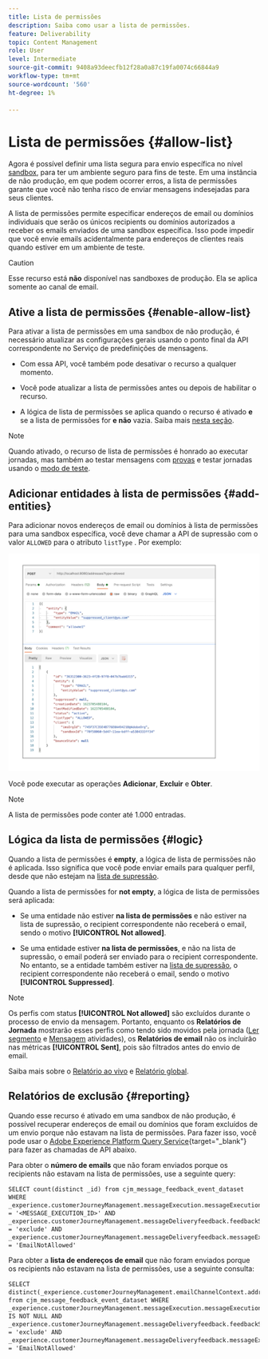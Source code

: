 ```yaml
---
title: Lista de permissões
description: Saiba como usar a lista de permissões.
feature: Deliverability
topic: Content Management
role: User
level: Intermediate
source-git-commit: 9408a93deecfb12f28a0a87c19fa0074c66844a9
workflow-type: tm+mt
source-wordcount: '560'
ht-degree: 1%

---
```


# Lista de permissões {#allow-list}

Agora é possível definir uma lista segura para envio específica no nível [sandbox](administration/sandboxes.md), para ter um ambiente seguro para fins de teste. Em uma instância de não produção, em que podem ocorrer erros, a lista de permissões garante que você não tenha risco de enviar mensagens indesejadas para seus clientes.

A lista de permissões permite especificar endereços de email ou domínios individuais que serão os únicos recipients ou domínios autorizados a receber os emails enviados de uma sandbox específica. Isso pode impedir que você envie emails acidentalmente para endereços de clientes reais quando estiver em um ambiente de teste.

>[!CAUTION]
>
>Esse recurso está **não** disponível nas sandboxes de produção. Ela se aplica somente ao canal de email.

## Ative a lista de permissões {#enable-allow-list}

Para ativar a lista de permissões em uma sandbox de não produção, é necessário atualizar as configurações gerais usando o ponto final da API correspondente no Serviço de predefinições de mensagens.

* Com essa API, você também pode desativar o recurso a qualquer momento.

* Você pode atualizar a lista de permissões antes ou depois de habilitar o recurso.

* A lógica de lista de permissões se aplica quando o recurso é ativado **e** se a lista de permissões for **e não** vazia. Saiba mais [nesta seção](#logic).

<!--To enable this feature on a non-production sandbox, update the allowed list so that it is no longer empty. To disable it, clear up the allowed list so that it is again empty.

Learn more on the allowed list logic in this section.
-->

>[!NOTE]
>
>Quando ativado, o recurso de lista de permissões é honrado ao executar jornadas, mas também ao testar mensagens com [provas](preview.md#send-proofs) e testar jornadas usando o [modo de teste](building-journeys/testing-the-journey.md).

## Adicionar entidades à lista de permissões {#add-entities}

Para adicionar novos endereços de email ou domínios à lista de permissões para uma sandbox específica, você deve chamar a API de supressão com o valor `ALLOWED` para o atributo `listType` . Por exemplo:

![](assets/allow-list-api.png)

Você pode executar as operações **Adicionar**, **Excluir** e **Obter**.

>[!NOTE]
>
>A lista de permissões pode conter até 1.000 entradas.

<!--
Learn more on making these API calls in the API reference documentation.
Found this link in Experience Platform documentation, but may not be the final one: (https://experienceleague.adobe.com/docs/experience-platform/landing/platform-apis/api-guide.html?lang=en).-->

## Lógica da lista de permissões {#logic}

<!-- When the allowed list is enabled (enable-allow-list) at the sandbox level using the API call above, the following applies.-->

Quando a lista de permissões é **empty**, a lógica de lista de permissões não é aplicada. Isso significa que você pode enviar emails para qualquer perfil, desde que não estejam na [lista de supressão](suppression-list.md).

Quando a lista de permissões for **not empty**, a lógica de lista de permissões será aplicada:

* Se uma entidade não estiver **na lista de permissões** e não estiver na lista de supressão, o recipient correspondente não receberá o email, sendo o motivo **[!UICONTROL Not allowed]**.

* Se uma entidade estiver **na lista de permissões**, e não na lista de supressão, o email poderá ser enviado para o recipient correspondente. No entanto, se a entidade também estiver na [lista de supressão](suppression-list.md), o recipient correspondente não receberá o email, sendo o motivo **[!UICONTROL Suppressed]**.

>[!NOTE]
>
>Os perfis com status **[!UICONTROL Not allowed]** são excluídos durante o processo de envio da mensagem. Portanto, enquanto os **Relatórios de Jornada** mostrarão esses perfis como tendo sido movidos pela jornada ([Ler segmento](building-journeys/read-segment.md) e [Mensagem](building-journeys/journeys-message.md) atividades), os **Relatórios de email** não os incluirão nas métricas **[!UICONTROL Sent]**, pois são filtrados antes do envio de email.
>
>Saiba mais sobre o [Relatório ao vivo](reports/live-report.md) e [Relatório global](reports/global-report.md).

## Relatórios de exclusão {#reporting}

Quando esse recurso é ativado em uma sandbox de não produção, é possível recuperar endereços de email ou domínios que foram excluídos de um envio porque não estavam na lista de permissões. Para fazer isso, você pode usar o [Adobe Experience Platform Query Service](https://experienceleague.adobe.com/docs/experience-platform/query/api/getting-started.html){target=&quot;_blank&quot;} para fazer as chamadas de API abaixo.

Para obter o **número de emails** que não foram enviados porque os recipients não estavam na lista de permissões, use a seguinte query:

```
SELECT count(distinct _id) from cjm_message_feedback_event_dataset WHERE
_experience.customerJourneyManagement.messageExecution.messageExecutionID = '<MESSAGE_EXECUTION_ID>' AND
_experience.customerJourneyManagement.messageDeliveryfeedback.feedbackStatus = 'exclude' AND
_experience.customerJourneyManagement.messageDeliveryfeedback.messageExclusion.reason = 'EmailNotAllowed'
```

Para obter a **lista de endereços de email** que não foram enviados porque os recipients não estavam na lista de permissões, use a seguinte consulta:

```
SELECT distinct(_experience.customerJourneyManagement.emailChannelContext.address) from cjm_message_feedback_event_dataset WHERE
_experience.customerJourneyManagement.messageExecution.messageExecutionID IS NOT NULL AND
_experience.customerJourneyManagement.messageDeliveryfeedback.feedbackStatus = 'exclude' AND
_experience.customerJourneyManagement.messageDeliveryfeedback.messageExclusion.reason = 'EmailNotAllowed'
```

